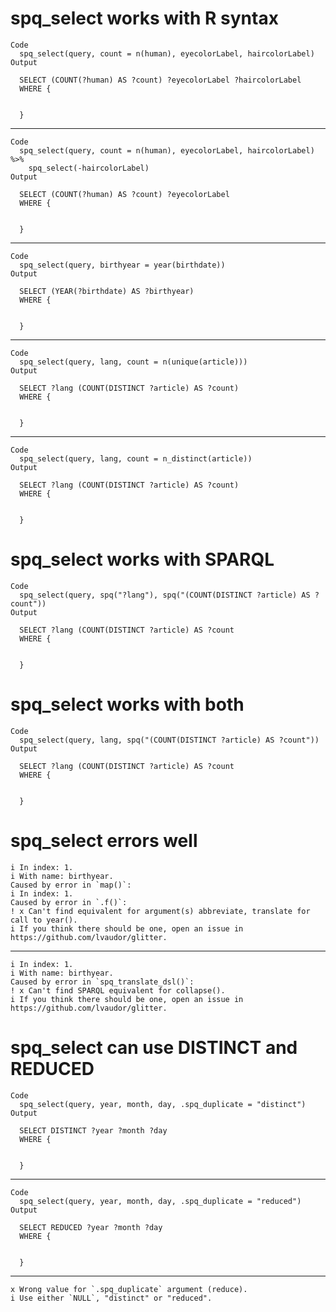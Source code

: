 # spq_select works with R syntax

    Code
      spq_select(query, count = n(human), eyecolorLabel, haircolorLabel)
    Output
      
      SELECT (COUNT(?human) AS ?count) ?eyecolorLabel ?haircolorLabel
      WHERE {
      
      
      }
      

---

    Code
      spq_select(query, count = n(human), eyecolorLabel, haircolorLabel) %>%
        spq_select(-haircolorLabel)
    Output
      
      SELECT (COUNT(?human) AS ?count) ?eyecolorLabel
      WHERE {
      
      
      }
      

---

    Code
      spq_select(query, birthyear = year(birthdate))
    Output
      
      SELECT (YEAR(?birthdate) AS ?birthyear)
      WHERE {
      
      
      }
      

---

    Code
      spq_select(query, lang, count = n(unique(article)))
    Output
      
      SELECT ?lang (COUNT(DISTINCT ?article) AS ?count)
      WHERE {
      
      
      }
      

---

    Code
      spq_select(query, lang, count = n_distinct(article))
    Output
      
      SELECT ?lang (COUNT(DISTINCT ?article) AS ?count)
      WHERE {
      
      
      }
      

# spq_select works with SPARQL

    Code
      spq_select(query, spq("?lang"), spq("(COUNT(DISTINCT ?article) AS ?count"))
    Output
      
      SELECT ?lang (COUNT(DISTINCT ?article) AS ?count
      WHERE {
      
      
      }
      

# spq_select works with both

    Code
      spq_select(query, lang, spq("(COUNT(DISTINCT ?article) AS ?count"))
    Output
      
      SELECT ?lang (COUNT(DISTINCT ?article) AS ?count
      WHERE {
      
      
      }
      

# spq_select errors well

    i In index: 1.
    i With name: birthyear.
    Caused by error in `map()`:
    i In index: 1.
    Caused by error in `.f()`:
    ! x Can't find equivalent for argument(s) abbreviate, translate for call to year().
    i If you think there should be one, open an issue in https://github.com/lvaudor/glitter.

---

    i In index: 1.
    i With name: birthyear.
    Caused by error in `spq_translate_dsl()`:
    ! x Can't find SPARQL equivalent for collapse().
    i If you think there should be one, open an issue in https://github.com/lvaudor/glitter.

# spq_select can use DISTINCT and REDUCED

    Code
      spq_select(query, year, month, day, .spq_duplicate = "distinct")
    Output
      
      SELECT DISTINCT ?year ?month ?day
      WHERE {
      
      
      }
      

---

    Code
      spq_select(query, year, month, day, .spq_duplicate = "reduced")
    Output
      
      SELECT REDUCED ?year ?month ?day
      WHERE {
      
      
      }
      

---

    x Wrong value for `.spq_duplicate` argument (reduce).
    i Use either `NULL`, "distinct" or "reduced".

